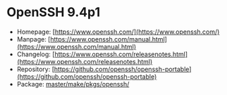 # OpenSSH 9.4p1
 - Homepage: [https://www.openssh.com/](https://www.openssh.com/)
 - Manpage: [https://www.openssh.com/manual.html](https://www.openssh.com/manual.html)
 - Changelog: [https://www.openssh.com/releasenotes.html](https://www.openssh.com/releasenotes.html)
 - Repository: [https://github.com/openssh/openssh-portable](https://github.com/openssh/openssh-portable)
 - Package: [master/make/pkgs/openssh/](https://github.com/Freetz-NG/freetz-ng/tree/master/make/pkgs/openssh/)

